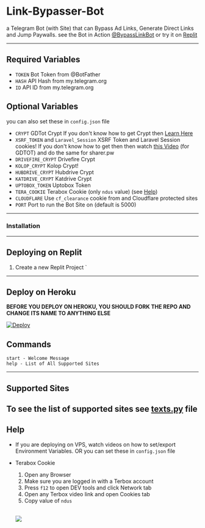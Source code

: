 # Link-Bypasser-Bot

a Telegram Bot (with Site) that can Bypass Ad Links, Generate Direct Links and Jump Paywalls. see the Bot in Action [@BypassLinkBot](https://t.me/BypassLinkBot) or try it on [Replit](https://replit.com/@bipinkrish/Link-Bypasser#app.py)

---

## Required Variables

- `TOKEN` Bot Token from @BotFather
- `HASH` API Hash from my.telegram.org
- `ID` API ID from my.telegram.org

## Optional Variables 
you can also set these in `config.json` file

- `CRYPT` GDTot Crypt If you don't know how to get Crypt then [Learn Here](https://www.youtube.com/watch?v=EfZ29CotRSU)
- `XSRF_TOKEN` and `Laravel_Session` XSRF Token and Laravel Session cookies! If you don't know how to get then then watch [this Video](https://www.youtube.com/watch?v=EfZ29CotRSU) (for GDTOT) and do the same for sharer.pw
- `DRIVEFIRE_CRYPT` Drivefire Crypt
- `KOLOP_CRYPT`  Kolop Crypt!
- `HUBDRIVE_CRYPT` Hubdrive Crypt
- `KATDRIVE_CRYPT` Katdrive Crypt
- `UPTOBOX_TOKEN` Uptobox Token
- `TERA_COOKIE` Terabox Cookie (only `ndus` value) (see [Help](#help))
- `CLOUDFLARE` Use `cf_clearance` cookie from and Cloudflare protected sites
- `PORT` Port to run the Bot Site on (default is 5000)
---
### Installation
---

## Deploying on Replit
1. Create a new Replit Project
`
---

## Deploy on Heroku
**BEFORE YOU DEPLOY ON HEROKU, YOU SHOULD FORK THE REPO AND CHANGE ITS NAME TO ANYTHING ELSE**<br>

[![Deploy](https://www.herokucdn.com/deploy/button.svg)](https://heroku.com/deploy?template=https://github.com/bipinkrish/Link-Bypasser-Bot)</br>

## Commands

```
start - Welcome Message
help - List of All Supported Sites
```

---
## Supported Sites
To see the list of supported sites see [texts.py](https://github.com/bipinkrish/Link-Bypasser-Bot/blob/main/texts.py) file
---
## Help
* If you are deploying on VPS, watch videos on how to set/export Environment Variables. OR you can set these in `config.json` file
* Terabox Cookie

    1. Open any Browser
    2. Make sure you are logged in with a Terbox account
    3. Press `f12` to open DEV tools and click Network tab
    4. Open any Terbox video link and open Cookies tab
    5. Copy value of `ndus`
   
   <br>

   ![](https://i.ibb.co/hHBZM5m/Screenshot-113.png)
